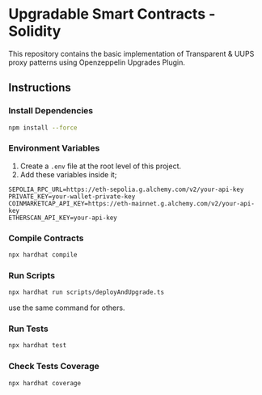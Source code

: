 # Upgradable Smart Contracts - Solidity

This repository contains the basic implementation of Transparent & UUPS proxy patterns using Openzeppelin Upgrades Plugin.

## Instructions

### Install Dependencies

```bash
npm install --force
```

### Environment Variables

1. Create a `.env` file at the root level of this project.
2. Add these variables inside it;

```.env
SEPOLIA_RPC_URL=https://eth-sepolia.g.alchemy.com/v2/your-api-key
PRIVATE_KEY=your-wallet-private-key
COINMARKETCAP_API_KEY=https://eth-mainnet.g.alchemy.com/v2/your-api-key
ETHERSCAN_API_KEY=your-api-key
```

### Compile Contracts

```bash
npx hardhat compile
```

### Run Scripts

```bash
npx hardhat run scripts/deployAndUpgrade.ts
```

use the same command for others.

### Run Tests

```bash
npx hardhat test
```

### Check Tests Coverage

```bash
npx hardhat coverage
```